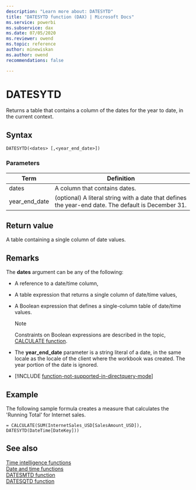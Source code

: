 ```yaml
---
description: "Learn more about: DATESYTD"
title: "DATESYTD function (DAX) | Microsoft Docs"
ms.service: powerbi 
ms.subservice: dax 
ms.date: 07/05/2020
ms.reviewer: owend
ms.topic: reference
author: minewiskan
ms.author: owend 
recommendations: false

---
```

# DATESYTD

Returns a table that contains a column of the dates for the year to date, in the current context.  
  
## Syntax  
  
```dax
DATESYTD(<dates> [,<year_end_date>])  
```
  
### Parameters  
  
|Term|Definition|  
|--------|--------------|  
|dates|A column that contains dates.|  
|year_end_date|(optional) A literal string with a date that defines the year-end date. The default is December 31.|  
  
## Return value

A table containing a single column of date values.  
  
## Remarks

The **dates** argument can be any of the following:  
  
- A reference to a date/time column,  
  
- A table expression that returns a single column of date/time values,  
  
- A Boolean expression that defines a single-column table of date/time values.  
  
    > [!NOTE]  
    > Constraints on Boolean expressions are described in the topic, [CALCULATE function](calculate-function-dax.md).  
  
- The **year_end_date** parameter is a string literal of a date, in the same locale as the locale of the client where the workbook was created. The year portion of the date is ignored.  
  
- [!INCLUDE [function-not-supported-in-directquery-mode](includes/function-not-supported-in-directquery-mode.md)]
  
## Example

The following sample formula creates a measure that calculates the 'Running Total' for Internet sales.  
  
```dax
= CALCULATE(SUM(InternetSales_USD[SalesAmount_USD]), DATESYTD(DateTime[DateKey]))  
```
  
## See also

[Time intelligence functions](time-intelligence-functions-dax.md)  
[Date and time functions](date-and-time-functions-dax.md)  
[DATESMTD function](datesmtd-function-dax.md)  
[DATESQTD function](datesqtd-function-dax.md)
